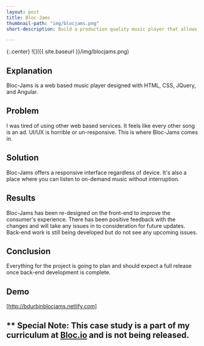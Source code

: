 ```yaml
---
layout: post
title: Bloc-Jams
thumbnail-path: "img/blocjams.png"
short-description: Build a production quality music player that allows users to play their favorite music

---
```


{:.center}
![]({{ site.baseurl }}/img/blocjams.png)

## Explanation

Bloc-Jams is a web based music player designed with HTML, CSS, JQuery, and Angular.

## Problem

I was tired of using other web based services. It feels like every other song is an ad. UI/UX is horrible or un-responsive. This is where Bloc-Jams comes in. 

## Solution

Bloc-Jams offers a responsive interface regardless of device. It's also a place where you can listen to on-demand music without interruption. 

## Results

Bloc-Jams has been re-designed on the front-end to improve the consumer's experience. There has been positive feedback with the changes and will take any issues in to consideration for future updates. Back-end work is still being developed but do not see any upcoming issues. 

## Conclusion

Everything for the project is going to plan and should expect a full release once back-end development is complete. 

## Demo
[http://bdurbinblocjams.netlify.com]

## ** Special Note: This case study is a part of my curriculum at [Bloc.io](http://bloc.io) and is not being released. 

